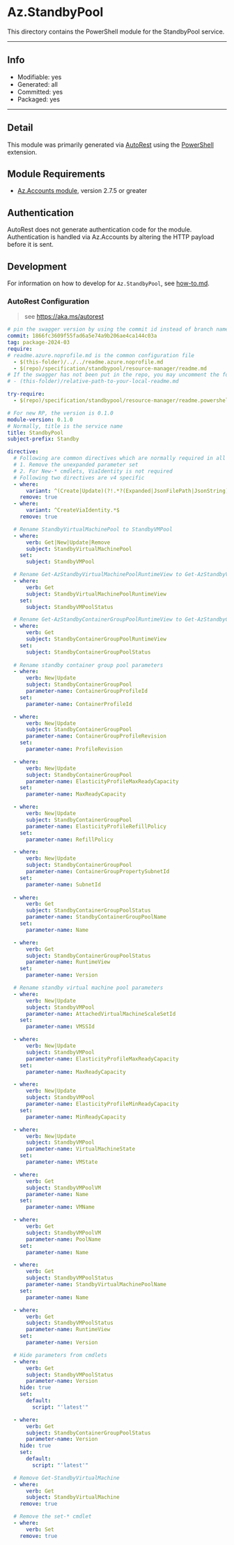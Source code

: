 <!-- region Generated -->
# Az.StandbyPool
This directory contains the PowerShell module for the StandbyPool service.

---
## Info
- Modifiable: yes
- Generated: all
- Committed: yes
- Packaged: yes

---
## Detail
This module was primarily generated via [AutoRest](https://github.com/Azure/autorest) using the [PowerShell](https://github.com/Azure/autorest.powershell) extension.

## Module Requirements
- [Az.Accounts module](https://www.powershellgallery.com/packages/Az.Accounts/), version 2.7.5 or greater

## Authentication
AutoRest does not generate authentication code for the module. Authentication is handled via Az.Accounts by altering the HTTP payload before it is sent.

## Development
For information on how to develop for `Az.StandbyPool`, see [how-to.md](how-to.md).
<!-- endregion -->

### AutoRest Configuration
> see https://aka.ms/autorest

```yaml
# pin the swagger version by using the commit id instead of branch name
commit: 1866fc3609f55fad6a5e74a9b206ae4ca144c03a
tag: package-2024-03
require:
# readme.azure.noprofile.md is the common configuration file
  - $(this-folder)/../../readme.azure.noprofile.md
  - $(repo)/specification/standbypool/resource-manager/readme.md
# If the swagger has not been put in the repo, you may uncomment the following line and refer to it locally
# - (this-folder)/relative-path-to-your-local-readme.md

try-require: 
  - $(repo)/specification/standbypool/resource-manager/readme.powershell.md

# For new RP, the version is 0.1.0
module-version: 0.1.0
# Normally, title is the service name
title: StandbyPool
subject-prefix: Standby

directive:
  # Following are common directives which are normally required in all the RPs
  # 1. Remove the unexpanded parameter set
  # 2. For New-* cmdlets, ViaIdentity is not required
  # Following two directives are v4 specific
  - where:
      variant: ^(Create|Update)(?!.*?(Expanded|JsonFilePath|JsonString))
    remove: true
  - where:
      variant: ^CreateViaIdentity.*$
    remove: true

  # Rename StandbyVirtualMachinePool to StandbyVMPool
  - where:
      verb: Get|New|Update|Remove
      subject: StandbyVirtualMachinePool
    set:
      subject: StandbyVMPool

  # Rename Get-AzStandbyVirtualMachinePoolRuntimeView to Get-AzStandbyVMPoolStatus
  - where:
      verb: Get
      subject: StandbyVirtualMachinePoolRuntimeView
    set:
      subject: StandbyVMPoolStatus

  # Rename Get-AzStandbyContainerGroupPoolRuntimeView to Get-AzStandbyContainerGroupPoolStatus
  - where:
      verb: Get
      subject: StandbyContainerGroupPoolRuntimeView
    set:
      subject: StandbyContainerGroupPoolStatus
  
  # Rename standby container group pool parameters
  - where:
      verb: New|Update
      subject: StandbyContainerGroupPool
      parameter-name: ContainerGroupProfileId
    set:
      parameter-name: ContainerProfileId

  - where:
      verb: New|Update
      subject: StandbyContainerGroupPool
      parameter-name: ContainerGroupProfileRevision
    set:
      parameter-name: ProfileRevision

  - where:
      verb: New|Update
      subject: StandbyContainerGroupPool
      parameter-name: ElasticityProfileMaxReadyCapacity
    set:
      parameter-name: MaxReadyCapacity

  - where:
      verb: New|Update
      subject: StandbyContainerGroupPool
      parameter-name: ElasticityProfileRefillPolicy
    set:
      parameter-name: RefillPolicy

  - where:
      verb: New|Update
      subject: StandbyContainerGroupPool
      parameter-name: ContainerGroupPropertySubnetId
    set:
      parameter-name: SubnetId
  
  - where:
      verb: Get
      subject: StandbyContainerGroupPoolStatus
      parameter-name: StandbyContainerGroupPoolName
    set:
      parameter-name: Name

  - where:
      verb: Get
      subject: StandbyContainerGroupPoolStatus
      parameter-name: RuntimeView
    set:
      parameter-name: Version

  # Rename standby virtual machine pool parameters
  - where:
      verb: New|Update
      subject: StandbyVMPool
      parameter-name: AttachedVirtualMachineScaleSetId
    set:
      parameter-name: VMSSId

  - where:
      verb: New|Update
      subject: StandbyVMPool
      parameter-name: ElasticityProfileMaxReadyCapacity
    set:
      parameter-name: MaxReadyCapacity

  - where:
      verb: New|Update
      subject: StandbyVMPool
      parameter-name: ElasticityProfileMinReadyCapacity
    set:
      parameter-name: MinReadyCapacity

  - where:
      verb: New|Update
      subject: StandbyVMPool
      parameter-name: VirtualMachineState
    set:
      parameter-name: VMState

  - where:
      verb: Get
      subject: StandbyVMPoolVM
      parameter-name: Name
    set:
      parameter-name: VMName

  - where:
      verb: Get
      subject: StandbyVMPoolVM
      parameter-name: PoolName
    set:
      parameter-name: Name

  - where:
      verb: Get
      subject: StandbyVMPoolStatus
      parameter-name: StandbyVirtualMachinePoolName
    set:
      parameter-name: Name

  - where:
      verb: Get
      subject: StandbyVMPoolStatus
      parameter-name: RuntimeView
    set:
      parameter-name: Version

  # Hide parameters from cmdlets
  - where:
      verb: Get
      subject: StandbyVMPoolStatus
      parameter-name: Version
    hide: true
    set:
      default:
        script: "'latest'"

  - where:
      verb: Get
      subject: StandbyContainerGroupPoolStatus
      parameter-name: Version
    hide: true
    set:
      default:
        script: "'latest'"

  # Remove Get-StandbyVirtualMachine
  - where:
      verb: Get
      subject: StandbyVirtualMachine
    remove: true

  # Remove the set-* cmdlet
  - where:
      verb: Set
    remove: true
```
